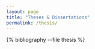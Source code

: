 ```yaml
---
layout: page
title: "Theses & Dissertations"
permalink: /thesis/
---
```


{% bibliography --file thesis %}
